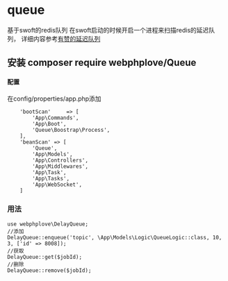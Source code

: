 # queue
基于swoft的redis队列
在swoft启动的时候开启一个进程来扫描redis的延迟队列，
详细内容参考[有赞的延迟队列 ](https://tech.youzan.com/queuing_delay/)  
## 安装 composer require webphplove/Queue

#### 配置
在config/properties/app.php添加
```
    'bootScan'     => [
        'App\Commands',
        'App\Boot',
        'Queue\Boostrap\Process',
    ],
    'beanScan' => [
        'Queue',
        'App\Models',
        'App\Controllers',
        'App\Middlewares',
        'App\Task',
        'App\Tasks',
        'App\WebSocket',
    ]
```

### 用法
```
use webphplove\DelayQueue;
//添加
DelayQueue::enqueue('topic', \App\Models\Logic\QueueLogic::class, 10, 3, ['id' => 8008]);
//获取
DelayQueue::get($jobId);
//删除
DelayQueue::remove($jobId);
```

